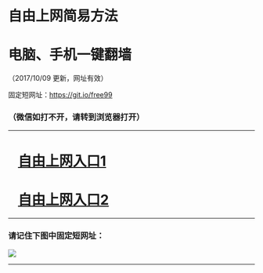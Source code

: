 ﻿# 自由上网简易方法

# 电脑、手机一键翻墙

（2017/10/09 更新，网址有效）

固定短网址：https://git.io/free99

### （微信如打不开，请转到浏览器打开）


***





# &nbsp;&nbsp; <a href="http://ft756028264.fwq-tz-1001.info/fwqtz01.html?t=10090019149 " target="_blank">自由上网入口1</a>
# &nbsp;&nbsp; <a href="http://ft277124626.fwq-tz-1002.info/fwqtz02.html?t=100900124568 " target="_blank">自由上网入口2</a>
***

### 请记住下图中固定短网址：

<img src="https://s3-us-west-2.amazonaws.com/fwq-1001/yjfq-20170905okok.png" /> 


***

